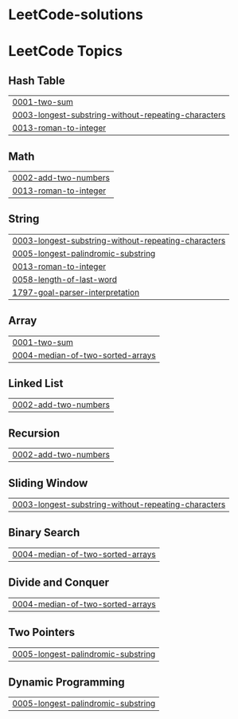 # LeetCode-solutions
<!---LeetCode Topics Start-->
# LeetCode Topics
## Hash Table
|  |
| ------- |
| [0001-two-sum](https://github.com/Manas-mishra99/LeetCode-solutions/tree/master/0001-two-sum) |
| [0003-longest-substring-without-repeating-characters](https://github.com/Manas-mishra99/LeetCode-solutions/tree/master/0003-longest-substring-without-repeating-characters) |
| [0013-roman-to-integer](https://github.com/Manas-mishra99/LeetCode-solutions/tree/master/0013-roman-to-integer) |
## Math
|  |
| ------- |
| [0002-add-two-numbers](https://github.com/Manas-mishra99/LeetCode-solutions/tree/master/0002-add-two-numbers) |
| [0013-roman-to-integer](https://github.com/Manas-mishra99/LeetCode-solutions/tree/master/0013-roman-to-integer) |
## String
|  |
| ------- |
| [0003-longest-substring-without-repeating-characters](https://github.com/Manas-mishra99/LeetCode-solutions/tree/master/0003-longest-substring-without-repeating-characters) |
| [0005-longest-palindromic-substring](https://github.com/Manas-mishra99/LeetCode-solutions/tree/master/0005-longest-palindromic-substring) |
| [0013-roman-to-integer](https://github.com/Manas-mishra99/LeetCode-solutions/tree/master/0013-roman-to-integer) |
| [0058-length-of-last-word](https://github.com/Manas-mishra99/LeetCode-solutions/tree/master/0058-length-of-last-word) |
| [1797-goal-parser-interpretation](https://github.com/Manas-mishra99/LeetCode-solutions/tree/master/1797-goal-parser-interpretation) |
## Array
|  |
| ------- |
| [0001-two-sum](https://github.com/Manas-mishra99/LeetCode-solutions/tree/master/0001-two-sum) |
| [0004-median-of-two-sorted-arrays](https://github.com/Manas-mishra99/LeetCode-solutions/tree/master/0004-median-of-two-sorted-arrays) |
## Linked List
|  |
| ------- |
| [0002-add-two-numbers](https://github.com/Manas-mishra99/LeetCode-solutions/tree/master/0002-add-two-numbers) |
## Recursion
|  |
| ------- |
| [0002-add-two-numbers](https://github.com/Manas-mishra99/LeetCode-solutions/tree/master/0002-add-two-numbers) |
## Sliding Window
|  |
| ------- |
| [0003-longest-substring-without-repeating-characters](https://github.com/Manas-mishra99/LeetCode-solutions/tree/master/0003-longest-substring-without-repeating-characters) |
## Binary Search
|  |
| ------- |
| [0004-median-of-two-sorted-arrays](https://github.com/Manas-mishra99/LeetCode-solutions/tree/master/0004-median-of-two-sorted-arrays) |
## Divide and Conquer
|  |
| ------- |
| [0004-median-of-two-sorted-arrays](https://github.com/Manas-mishra99/LeetCode-solutions/tree/master/0004-median-of-two-sorted-arrays) |
## Two Pointers
|  |
| ------- |
| [0005-longest-palindromic-substring](https://github.com/Manas-mishra99/LeetCode-solutions/tree/master/0005-longest-palindromic-substring) |
## Dynamic Programming
|  |
| ------- |
| [0005-longest-palindromic-substring](https://github.com/Manas-mishra99/LeetCode-solutions/tree/master/0005-longest-palindromic-substring) |
<!---LeetCode Topics End-->